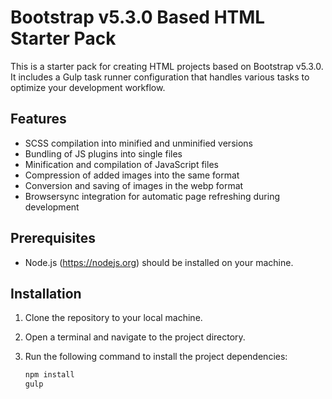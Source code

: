 # Bootstrap v5.3.0 Based HTML Starter Pack

This is a starter pack for creating HTML projects based on Bootstrap v5.3.0. It includes a Gulp task runner configuration that handles various tasks to optimize your development workflow.

## Features

- SCSS compilation into minified and unminified versions
- Bundling of JS plugins into single files
- Minification and compilation of JavaScript files
- Compression of added images into the same format
- Conversion and saving of images in the webp format
- Browsersync integration for automatic page refreshing during development

## Prerequisites

- Node.js (https://nodejs.org) should be installed on your machine.

## Installation

1. Clone the repository to your local machine.
2. Open a terminal and navigate to the project directory.
3. Run the following command to install the project dependencies:

   ```bash
   npm install
   gulp
